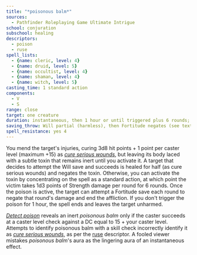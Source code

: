 ```yaml
---
title: "*poisonous balm*"
sources:
  - Pathfinder Roleplaying Game Ultimate Intrigue
school: conjuration
subschool: healing
descriptors:
  - poison
  - ruse
spell_lists:
  - {name: cleric, level: 4}
  - {name: druid, level: 5}
  - {name: occultist, level: 4}
  - {name: shaman, level: 4}
  - {name: witch, level: 5}
casting_time: 1 standard action
components:
  - V
  - S
range: close
target: one creature
duration: instantaneous, then 1 hour or until triggered plus 6 rounds; see text
saving_throw: Will partial (harmless), then Fortitude negates (see text)
spell_resistance: yes 4
---
```


You mend the target's injuries, curing 3d8 hit points + 1 point per caster level (maximum +15) as [*cure serious wounds*](/spells/cure-serious-wounds/), but leaving its body laced with a subtle toxin that remains inert until you activate it. A target that decides to attempt the Will save and succeeds is healed for half (as cure serious wounds) and negates the toxin. Otherwise, you can activate the toxin by concentrating on the spell as a standard action, at which point the victim takes 1d3 points of Strength damage per round for 6 rounds. Once the poison is active, the target can attempt a Fortitude save each round to negate that round's damage and end the affliction. If you don't trigger the poison for 1 hour, the spell ends and leaves the target unharmed.

[*Detect poison*](/spells/detect-poison/) reveals an inert *poisonous balm* only if the caster succeeds at a caster level check against a DC equal to 15 + your caster level. Attempts to identify poisonous balm with a skill check incorrectly identify it as [*cure serious wounds*](/spells/cure-serious-wounds/), as per the [ruse](/descriptors/ruse) descriptor. A fooled viewer mistakes *poisonous balm*'s aura as the lingering aura of an instantaneous effect.

